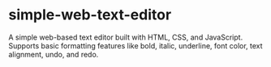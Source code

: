 # simple-web-text-editor
A simple web-based text editor built with HTML, CSS, and JavaScript. Supports basic formatting features like bold, italic, underline, font color, text alignment, undo, and redo.
